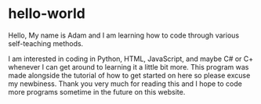 # hello-world

Hello, My name is Adam and I am learning how to code through various self-teaching methods.

I am interested in coding in Python, HTML, JavaScript, and maybe C# or C+ whenever I can get around to learning it a little bit more.
This program was made alongside the tutorial of how to get started on here so please excuse my newbiness.
Thank you very much for reading this and I hope to code more programs sometime in the future on this website.
